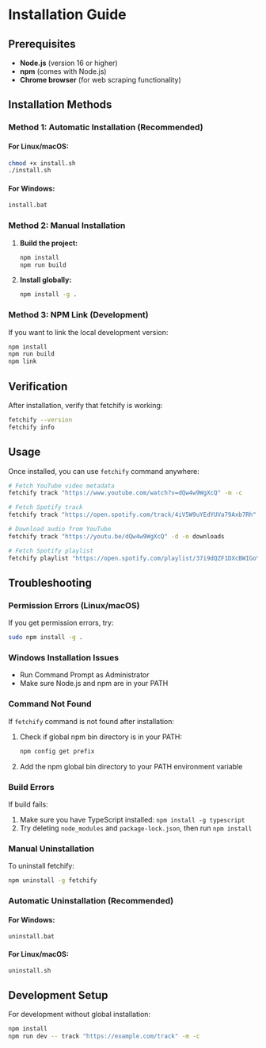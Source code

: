 # Installation Guide

## Prerequisites

- **Node.js** (version 16 or higher)
- **npm** (comes with Node.js)
- **Chrome browser** (for web scraping functionality)

## Installation Methods

### Method 1: Automatic Installation (Recommended)

#### For Linux/macOS:
```bash
chmod +x install.sh
./install.sh
```

#### For Windows:
```cmd
install.bat
```

### Method 2: Manual Installation

1. **Build the project:**
   ```bash
   npm install
   npm run build
   ```

2. **Install globally:**
   ```bash
   npm install -g .
   ```

### Method 3: NPM Link (Development)

If you want to link the local development version:
```bash
npm install
npm run build
npm link
```

## Verification

After installation, verify that fetchify is working:
```bash
fetchify --version
fetchify info
```

## Usage

Once installed, you can use `fetchify` command anywhere:

```bash
# Fetch YouTube video metadata
fetchify track "https://www.youtube.com/watch?v=dQw4w9WgXcQ" -m -c

# Fetch Spotify track
fetchify track "https://open.spotify.com/track/4iV5W9uYEdYUVa79Axb7Rh" -m -c

# Download audio from YouTube
fetchify track "https://youtu.be/dQw4w9WgXcQ" -d -o downloads

# Fetch Spotify playlist
fetchify playlist "https://open.spotify.com/playlist/37i9dQZF1DXcBWIGoYBM5M" -a 10
```

## Troubleshooting

### Permission Errors (Linux/macOS)
If you get permission errors, try:
```bash
sudo npm install -g .
```

### Windows Installation Issues
- Run Command Prompt as Administrator
- Make sure Node.js and npm are in your PATH

### Command Not Found
If `fetchify` command is not found after installation:
1. Check if global npm bin directory is in your PATH:
   ```bash
   npm config get prefix
   ```
2. Add the npm global bin directory to your PATH environment variable

### Build Errors
If build fails:
1. Make sure you have TypeScript installed: `npm install -g typescript`
2. Try deleting `node_modules` and `package-lock.json`, then run `npm install`

### Manual Uninstallation

To uninstall fetchify:
```bash
npm uninstall -g fetchify
```

### Automatic Uninstallation (Recommended)

#### For Windows:
```
uninstall.bat
```

#### For Linux/macOS:
```
uninstall.sh
```

## Development Setup

For development without global installation:
```bash
npm install
npm run dev -- track "https://example.com/track" -m -c
```